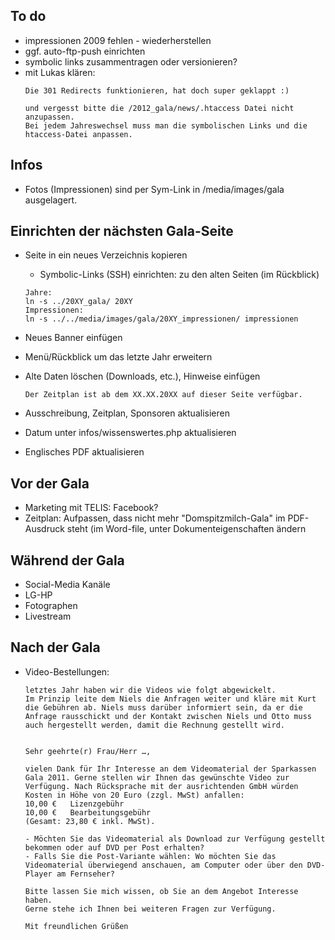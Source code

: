 ## To do
* impressionen 2009 fehlen - wiederherstellen
* ggf. auto-ftp-push einrichten
* symbolic links zusammentragen oder versionieren?
* mit Lukas klären:
	```
	Die 301 Redirects funktionieren, hat doch super geklappt :)

	und vergesst bitte die /2012_gala/news/.htaccess Datei nicht anzupassen.
	Bei jedem Jahreswechsel muss man die symbolischen Links und die htaccess-Datei anpassen.
	```


## Infos
* Fotos (Impressionen) sind per Sym-Link in /media/images/gala ausgelagert.

## Einrichten der nächsten Gala-Seite
* Seite in ein neues Verzeichnis kopieren
	* Symbolic-Links (SSH) einrichten: zu den alten Seiten (im Rückblick)
	```
	Jahre:
	ln -s ../20XY_gala/ 20XY
	Impressionen:
	ln -s ../../media/images/gala/20XY_impressionen/ impressionen
	```
* Neues Banner einfügen
* Menü/Rückblick um das letzte Jahr erweitern
* Alte Daten löschen (Downloads, etc.), Hinweise einfügen

	```
	Der Zeitplan ist ab dem XX.XX.20XX auf dieser Seite verfügbar.
	```
* Ausschreibung, Zeitplan, Sponsoren aktualisieren
* Datum unter infos/wissenswertes.php aktualisieren
* Englisches PDF aktualisieren

## Vor der Gala
* Marketing mit TELIS: Facebook?
* Zeitplan: Aufpassen, dass nicht mehr "Domspitzmilch-Gala" im PDF-Ausdruck steht (im Word-file, unter Dokumenteigenschaften ändern

## Während der Gala
* Social-Media Kanäle
* LG-HP
* Fotographen
* Livestream

## Nach der Gala
* Video-Bestellungen:
	```
	letztes Jahr haben wir die Videos wie folgt abgewickelt. 
	Im Prinzip leite dem Niels die Anfragen weiter und kläre mit Kurt die Gebühren ab. Niels muss darüber informiert sein, da er die Anfrage rausschickt und der Kontakt zwischen Niels und Otto muss auch hergestellt werden, damit die Rechnung gestellt wird.


	Sehr geehrte(r) Frau/Herr …,

	vielen Dank für Ihr Interesse an dem Videomaterial der Sparkassen Gala 2011. Gerne stellen wir Ihnen das gewünschte Video zur Verfügung. Nach Rücksprache mit der ausrichtenden GmbH würden Kosten in Höhe von 20 Euro (zzgl. MwSt) anfallen:
	10,00 €   Lizenzgebühr
	10,00 €   Bearbeitungsgebühr
	(Gesamt: 23,80 € inkl. MwSt).

	- Möchten Sie das Videomaterial als Download zur Verfügung gestellt bekommen oder auf DVD per Post erhalten?
	- Falls Sie die Post-Variante wählen: Wo möchten Sie das Videomaterial überwiegend anschauen, am Computer oder über den DVD-Player am Fernseher?

	Bitte lassen Sie mich wissen, ob Sie an dem Angebot Interesse haben.
	Gerne stehe ich Ihnen bei weiteren Fragen zur Verfügung.

	Mit freundlichen Grüßen
	``` 
